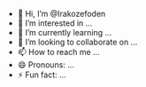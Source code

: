 - 👋 Hi, I’m @Irakozefoden
- 👀 I’m interested in ...
- 🌱 I’m currently learning ...
- 💞️ I’m looking to collaborate on ...
- 📫 How to reach me ...
- 😄 Pronouns: ...
- ⚡ Fun fact: ...

<!---
Irakozefoden/Irakozefoden is a ✨ special ✨ repository because its `README.md` (this file) appears on your GitHub profile.
You can click the Preview link to take a look at your changes.
--->
